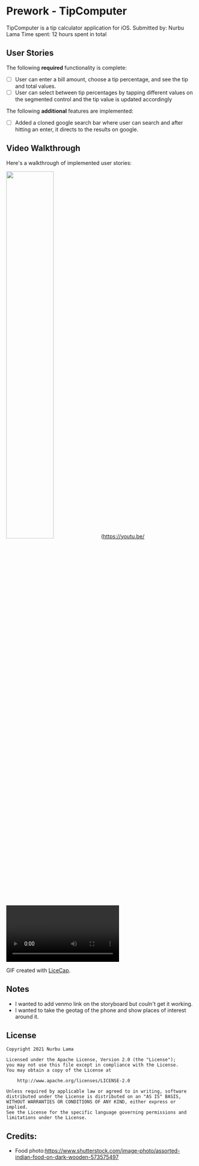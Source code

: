 # Prework - TipComputer
TipComputer is a tip calculator application for iOS. 
Submitted by: Nurbu Lama
Time spent: 12 hours spent in total 

## User Stories
The following **required** functionality is complete:

* [ ] User can enter a bill amount, choose a tip percentage, and see the tip and total values.
* [ ] User can select between tip percentages by tapping different values on the segmented control and the tip value is updated accordingly

The following **additional** features are implemented:

- [ ] Added a cloned google search bar where user can search and after hitting an enter, it directs to the results on google. 

## Video Walkthrough

Here's a walkthrough of implemented user stories:

<img src="https://img.youtube.com/vi/<VIDEO ID>/maxresdefault.jpg" width="50%">(https://youtu.be/<VIDEO ID>)
<img src='https://imgur.com/InOihyO'>

GIF created with [LiceCap](http://www.cockos.com/licecap/).

## Notes

- I wanted to add venmo link on the storyboard but couln't get it working. 
- I wanted to take the geotag of the phone and show places of interest around it. 

## License

    Copyright 2021 Nurbu Lama

    Licensed under the Apache License, Version 2.0 (the "License");
    you may not use this file except in compliance with the License.
    You may obtain a copy of the License at

        http://www.apache.org/licenses/LICENSE-2.0

    Unless required by applicable law or agreed to in writing, software
    distributed under the License is distributed on an "AS IS" BASIS,
    WITHOUT WARRANTIES OR CONDITIONS OF ANY KIND, either express or implied.
    See the License for the specific language governing permissions and
    limitations under the License.
## Credits:
- Food photo:https://www.shutterstock.com/image-photo/assorted-indian-food-on-dark-wooden-573575497
